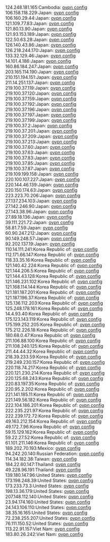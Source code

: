 124.248.181.165:Cambodia: [ovpn config](vpn/124_248_181_165.ovpn)  
106.158.118.229:Japan: [ovpn config](vpn/106_158_118_229.ovpn)  
106.160.29.44:Japan: [ovpn config](vpn/106_160_29_44.ovpn)  
121.109.77.83:Japan: [ovpn config](vpn/121_109_77_83.ovpn)  
121.80.13.90:Japan: [ovpn config](vpn/121_80_13_90.ovpn)  
121.93.153.189:Japan: [ovpn config](vpn/121_93_153_189.ovpn)  
122.50.63.28:Japan: [ovpn config](vpn/122_50_63_28.ovpn)  
126.140.43.86:Japan: [ovpn config](vpn/126_140_43_86.ovpn)  
126.218.244.170:Japan: [ovpn config](vpn/126_218_244_170.ovpn)  
133.32.129.46:Japan: [ovpn config](vpn/133_32_129_46.ovpn)  
14.101.4.186:Japan: [ovpn config](vpn/14_101_4_186.ovpn)  
160.86.184.247:Japan: [ovpn config](vpn/160_86_184_247.ovpn)  
203.165.114.190:Japan: [ovpn config](vpn/203_165_114_190.ovpn)  
210.151.194.151:Japan: [ovpn config](vpn/210_151_194_151.ovpn)  
211.14.251.137:Japan: [ovpn config](vpn/211_14_251_137.ovpn)  
219.100.37.119:Japan: [ovpn config](vpn/219_100_37_119.ovpn)  
219.100.37.120:Japan: [ovpn config](vpn/219_100_37_120.ovpn)  
219.100.37.159:Japan: [ovpn config](vpn/219_100_37_159.ovpn)  
219.100.37.192:Japan: [ovpn config](vpn/219_100_37_192.ovpn)  
219.100.37.196:Japan: [ovpn config](vpn/219_100_37_196.ovpn)  
219.100.37.197:Japan: [ovpn config](vpn/219_100_37_197.ovpn)  
219.100.37.199:Japan: [ovpn config](vpn/219_100_37_199.ovpn)  
219.100.37.2:Japan: [ovpn config](vpn/219_100_37_2.ovpn)  
219.100.37.201:Japan: [ovpn config](vpn/219_100_37_201.ovpn)  
219.100.37.209:Japan: [ovpn config](vpn/219_100_37_209.ovpn)  
219.100.37.213:Japan: [ovpn config](vpn/219_100_37_213.ovpn)  
219.100.37.60:Japan: [ovpn config](vpn/219_100_37_60.ovpn)  
219.100.37.63:Japan: [ovpn config](vpn/219_100_37_63.ovpn)  
219.100.37.83:Japan: [ovpn config](vpn/219_100_37_83.ovpn)  
219.100.37.85:Japan: [ovpn config](vpn/219_100_37_85.ovpn)  
219.100.37.87:Japan: [ovpn config](vpn/219_100_37_87.ovpn)  
219.109.199.158:Japan: [ovpn config](vpn/219_109_199_158.ovpn)  
220.100.107.227:Japan: [ovpn config](vpn/220_100_107_227.ovpn)  
220.144.46.139:Japan: [ovpn config](vpn/220_144_46_139.ovpn)  
220.150.174.63:Japan: [ovpn config](vpn/220_150_174_63.ovpn)  
223.223.70.206:Japan: [ovpn config](vpn/223_223_70_206.ovpn)  
27.137.234.103:Japan: [ovpn config](vpn/27_137_234_103.ovpn)  
27.142.246.90:Japan: [ovpn config](vpn/27_142_246_90.ovpn)  
27.143.38.96:Japan: [ovpn config](vpn/27_143_38_96.ovpn)  
27.89.18.136:Japan: [ovpn config](vpn/27_89_18_136.ovpn)  
39.111.221.72:Japan: [ovpn config](vpn/39_111_221_72.ovpn)  
58.81.7.59:Japan: [ovpn config](vpn/58_81_7_59.ovpn)  
60.90.247.212:Japan: [ovpn config](vpn/60_90_247_212.ovpn)  
90.149.248.57:Japan: [ovpn config](vpn/90_149_248_57.ovpn)  
92.202.137.19:Japan: [ovpn config](vpn/92_202_137_19.ovpn)  
110.14.111.241:Korea Republic of: [ovpn config](vpn/110_14_111_241.ovpn)  
112.171.66.147:Korea Republic of: [ovpn config](vpn/112_171_66_147.ovpn)  
118.33.35.16:Korea Republic of: [ovpn config](vpn/118_33_35_16.ovpn)  
121.140.42.224:Korea Republic of: [ovpn config](vpn/121_140_42_224.ovpn)  
121.144.206.5:Korea Republic of: [ovpn config](vpn/121_144_206_5.ovpn)  
121.144.43.128:Korea Republic of: [ovpn config](vpn/121_144_43_128.ovpn)  
121.146.231.102:Korea Republic of: [ovpn config](vpn/121_146_231_102.ovpn)  
121.168.114.144:Korea Republic of: [ovpn config](vpn/121_168_114_144.ovpn)  
121.181.187.201:Korea Republic of: [ovpn config](vpn/121_181_187_201.ovpn)  
121.187.196.37:Korea Republic of: [ovpn config](vpn/121_187_196_37.ovpn)  
125.136.112.203:Korea Republic of: [ovpn config](vpn/125_136_112_203.ovpn)  
125.248.178.161:Korea Republic of: [ovpn config](vpn/125_248_178_161.ovpn)  
14.4.93.40:Korea Republic of: [ovpn config](vpn/14_4_93_40.ovpn)  
175.123.143.119:Korea Republic of: [ovpn config](vpn/175_123_143_119.ovpn)  
175.199.252.205:Korea Republic of: [ovpn config](vpn/175_199_252_205.ovpn)  
175.212.226.18:Korea Republic of: [ovpn config](vpn/175_212_226_18.ovpn)  
180.68.0.47:Korea Republic of: [ovpn config](vpn/180_68_0_47.ovpn)  
211.106.88.100:Korea Republic of: [ovpn config](vpn/211_106_88_100.ovpn)  
211.108.240.125:Korea Republic of: [ovpn config](vpn/211_108_240_125.ovpn)  
211.44.44.32:Korea Republic of: [ovpn config](vpn/211_44_44_32.ovpn)  
218.39.233.59:Korea Republic of: [ovpn config](vpn/218_39_233_59.ovpn)  
219.249.230.157:Korea Republic of: [ovpn config](vpn/219_249_230_157.ovpn)  
220.118.74.217:Korea Republic of: [ovpn config](vpn/220_118_74_217.ovpn)  
220.121.230.214:Korea Republic of: [ovpn config](vpn/220_121_230_214.ovpn)  
220.125.68.243:Korea Republic of: [ovpn config](vpn/220_125_68_243.ovpn)  
220.83.197.35:Korea Republic of: [ovpn config](vpn/220_83_197_35.ovpn)  
220.95.2.202:Korea Republic of: [ovpn config](vpn/220_95_2_202.ovpn)  
221.141.185.11:Korea Republic of: [ovpn config](vpn/221_141_185_11.ovpn)  
221.149.56.182:Korea Republic of: [ovpn config](vpn/221_149_56_182.ovpn)  
222.104.186.201:Korea Republic of: [ovpn config](vpn/222_104_186_201.ovpn)  
222.235.221.97:Korea Republic of: [ovpn config](vpn/222_235_221_97.ovpn)  
222.239.172.72:Korea Republic of: [ovpn config](vpn/222_239_172_72.ovpn)  
49.163.212.154:Korea Republic of: [ovpn config](vpn/49_163_212_154.ovpn)  
49.172.7.96:Korea Republic of: [ovpn config](vpn/49_172_7_96.ovpn)  
59.15.129.162:Korea Republic of: [ovpn config](vpn/59_15_129_162.ovpn)  
59.22.27.52:Korea Republic of: [ovpn config](vpn/59_22_27_52.ovpn)  
61.101.211.146:Korea Republic of: [ovpn config](vpn/61_101_211_146.ovpn)  
189.202.70.193:Mexico: [ovpn config](vpn/189_202_70_193.ovpn)  
94.242.20.140:Russian Federation: [ovpn config](vpn/94_242_20_140.ovpn)  
114.34.182.38:Taiwan: [ovpn config](vpn/114_34_182_38.ovpn)  
184.22.60.147:Thailand: [ovpn config](vpn/184_22_60_147.ovpn)  
49.228.96.191:Thailand: [ovpn config](vpn/49_228_96_191.ovpn)  
139.180.147.96:United States: [ovpn config](vpn/139_180_147_96.ovpn)  
173.198.248.39:United States: [ovpn config](vpn/173_198_248_39.ovpn)  
173.233.73.3:United States: [ovpn config](vpn/173_233_73_3.ovpn)  
198.13.36.179:United States: [ovpn config](vpn/198_13_36_179.ovpn)  
207.148.112.140:United States: [ovpn config](vpn/207_148_112_140.ovpn)  
23.94.174.160:United States: [ovpn config](vpn/23_94_174_160.ovpn)  
24.143.106.110:United States: [ovpn config](vpn/24_143_106_110.ovpn)  
38.35.16.165:United States: [ovpn config](vpn/38_35_16_165.ovpn)  
72.238.255.207:United States: [ovpn config](vpn/72_238_255_207.ovpn)  
76.111.150.52:United States: [ovpn config](vpn/76_111_150_52.ovpn)  
113.22.91.157:Viet Nam: [ovpn config](vpn/113_22_91_157.ovpn)  
183.80.26.242:Viet Nam: [ovpn config](vpn/183_80_26_242.ovpn)  
